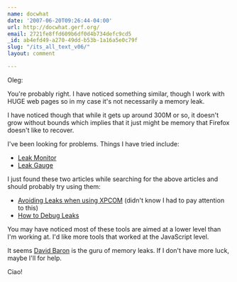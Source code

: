 ```yaml
---
name: docwhat
date: '2007-06-20T09:26:44-04:00'
url: http://docwhat.gerf.org/
email: 2721fe8ffd609b6df0d4b734defc9cd5
_id: ab4efd49-a270-49dd-b53b-1a16a5e0c79f
slug: "/its_all_text_v06/"
layout: comment

---
```


Oleg:

You're probably right.  I have noticed something similar, though I work with HUGE web pages so in my case it's not necessarily a memory leak.

I have noticed though that while it gets up around 300M or so, it doesn't grow without bounds which implies that it just might be memory that Firefox doesn't like to recover.

I've been looking for problems.  Things I have tried include:
<ul>
  <li><a href="http://dbaron.org/mozilla/leak-monitor/" rel="nofollow">Leak Monitor</a></li>
  <li><a href="http://lxr.mozilla.org/mozilla/source/tools/footprint/leak-gauge.pl?raw=1" rel="nofollow">Leak Gauge</a></li>
</ul>

I just found these two articles while searching for the above articles and should probably try using them:
<ul>
  <li><a href="http://www.mozilla.org/scriptable/avoiding-leaks.html" rel="nofollow">Avoiding Leaks when using XPCOM</a> (didn't know I had to pay attention to this)</li> 
  <li><a href="http://wiki.mozilla.org/Performance:Leak_Tools" rel="nofollow">How to Debug Leaks</a></li>
</ul>

You may have noticed most of these tools are aimed at a lower level than I'm working at.  I'd like more tools that worked at the JavaScript level.

It seems <a href="http://dbaron.org/" rel="nofollow">David Baron</a> is the guru of memory leaks.  If I don't have more luck, maybe I'll for help.

Ciao!
